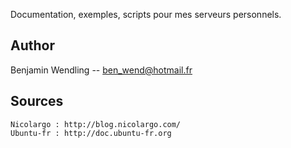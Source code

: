 Documentation, exemples, scripts pour mes serveurs personnels.

Author
------
Benjamin Wendling -- ben_wend@hotmail.fr

Sources
-------
	Nicolargo : http://blog.nicolargo.com/
	Ubuntu-fr : http://doc.ubuntu-fr.org